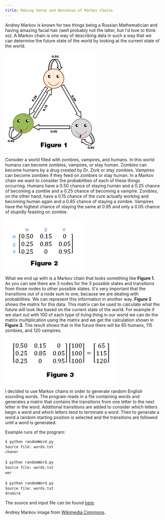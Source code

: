 ```yaml
---
title: Making Sense and Nonsense of Markov Chains
---
```


Andrey Markov is known for two things being a Russian Mathematician and having amazing facial hair (well probably not the latter, but I'd love to think so). A Markov chain is one way of describing data in such a way that we can determine the future state of the world by looking at the current state of the world.


![Human to Zombie to Vampire](/assets/images/making-sense-and-nonsense-of-markov-chains/mc_figure1.png)

Consider a world filled with zombies, vampires, and humans. In this world humans can become zombies, vampires, or stay human. Zombies can become humans by a drug created by Dr. Zork or stay zombies. Vampires can become zombies if they feed on zombies or stay human. In a Markov chain we want to consider the probabilities of each of these things occurring. Humans have a 0.50 chance of staying human and a 0.25 chance of becoming a zombie and a 0.25 chance of becoming a vampire. Zombies, on the other hand, have a 0.15 chance of the cure actually working and becoming human again and a 0.85 chance of staying a zombie. Vampires have the highest chance of staying the same at 0.95 and only a 0.05 chance of stupidly feasting on zombie.


![Matrix](/assets/images/making-sense-and-nonsense-of-markov-chains/mc_figure2.png)

What we end up with is a Markov chain that looks something like **Figure 1**. As you can see there are 3 nodes for the 3 possible states and transitions from those nodes to other possible states. It's very important that the transitions out of a node sum to one, because we are dealing with probabilities. We can represent this information in another way. **Figure 2** shows the matrix for this data. This matrix can be used to calculate what the future will look like based on the current state of the world. For example if we start out with 100 of each type of living thing in our world we can do the matrix multiplication using the matrix and we get the calculation shown in **Figure 3**. The result shows that in the future there will be 65 humans, 115 zombies, and 120 vampires.

![The future](/assets/images/making-sense-and-nonsense-of-markov-chains/mc_figure3.png)

I decided to use Markov chains in order to generate random English sounding words. The program reads in a file containing words and generates a matrix that contains the transitions from one letter to the next letter in the word. Additional transitions are added to consider which letters begin a word and which letters tend to terminate a word. Then to generate a word a random starting position is selected and the transitions are followed until a word is generated.

Example runs of the program:

```bash
$ python randomWord.py
Source file: words.txt
chaner

$ python randomWord.py
Source file: words.txt
wer

$ python randomWord.py
Source file: words.txt
drumire
```

The source and input file can be found [here](https://gist.github.com/3928224).


Andrey Markov image from [Wikimedia Commons](http://en.wikipedia.org/wiki/File:AAMarkov.jpg).